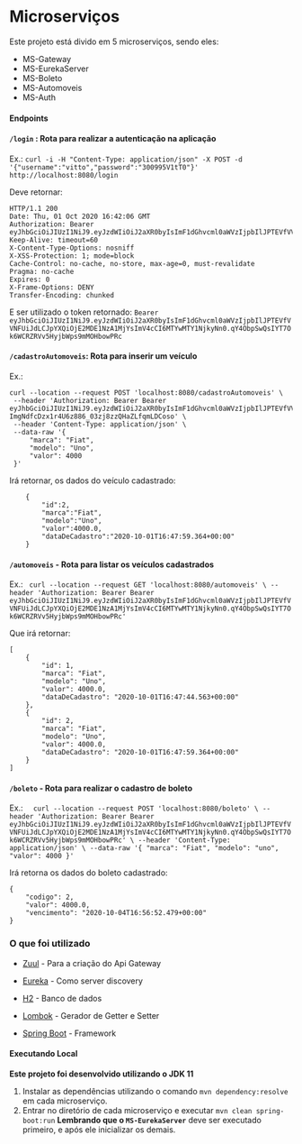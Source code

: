 # Microserviços
Este projeto está divido em 5 microserviços, sendo eles:

- MS-Gateway
- MS-EurekaServer
- MS-Boleto
- MS-Automoveis
- MS-Auth

#### Endpoints

#### ```/login``` : Rota para realizar a autenticação na aplicação 

Ex.: ```curl -i -H "Content-Type: application/json" -X POST -d '{"username":"vitto","password":"300995V1tT0"}' http://localhost:8080/login```

Deve retornar:
```
HTTP/1.1 200 
Date: Thu, 01 Oct 2020 16:42:06 GMT
Authorization: Bearer eyJhbGciOiJIUzI1NiJ9.eyJzdWIiOiJ2aXR0byIsImF1dGhvcml0aWVzIjpbIlJPTEVfVVNFUiJdLCJpYXQiOjE2MDE1NzA1MjYsImV4cCI6MTYwMTY1NjkyNn0.qY4ObpSwQsIYT7Ok6WCRZRVv5HyjbWps9mMOHbowPRc
Keep-Alive: timeout=60
X-Content-Type-Options: nosniff
X-XSS-Protection: 1; mode=block
Cache-Control: no-cache, no-store, max-age=0, must-revalidate
Pragma: no-cache
Expires: 0
X-Frame-Options: DENY
Transfer-Encoding: chunked
```

E ser utilizado o token retornado:
```Bearer eyJhbGciOiJIUzI1NiJ9.eyJzdWIiOiJ2aXR0byIsImF1dGhvcml0aWVzIjpbIlJPTEVfVVNFUiJdLCJpYXQiOjE2MDE1NzA1MjYsImV4cCI6MTYwMTY1NjkyNn0.qY4ObpSwQsIYT7Ok6WCRZRVv5HyjbWps9mMOHbowPRc```



#### `/cadastroAutomoveis`: Rota para inserir um veículo

Ex.:  
```
curl --location --request POST 'localhost:8080/cadastroAutomoveis' \
 --header 'Authorization: Bearer Bearer eyJhbGciOiJIUzI1NiJ9.eyJzdWIiOiJ2aXR0byIsImF1dGhvcml0aWVzIjpbIlJPTEVfVVNFUiJdLCJpYXQiOjE2MDE1MDg1MTQsImV4cCI6MTYwMTU5NDkxNH0.Z-ImgNdfcDzx1r4U6z886_03zj8zzQHaZLfqmLDCoso' \
 --header 'Content-Type: application/json' \
 --data-raw '{
     "marca": "Fiat",
     "modelo": "Uno",
     "valor": 4000
 }'
```

Irá retornar, os dados do veículo cadastrado:
```
    {
        "id":2,
        "marca":"Fiat",
        "modelo":"Uno",
        "valor":4000.0,
        "dataDeCadastro":"2020-10-01T16:47:59.364+00:00"
    }
```

#### `/automoveis` - Rota para listar os veículos cadastrados

Ex.: ```
curl --location --request GET 'localhost:8080/automoveis' \
--header 'Authorization: Bearer Bearer eyJhbGciOiJIUzI1NiJ9.eyJzdWIiOiJ2aXR0byIsImF1dGhvcml0aWVzIjpbIlJPTEVfVVNFUiJdLCJpYXQiOjE2MDE1NzA1MjYsImV4cCI6MTYwMTY1NjkyNn0.qY4ObpSwQsIYT7Ok6WCRZRVv5HyjbWps9mMOHbowPRc'```

Que irá retornar:

```
[
    {
        "id": 1,
        "marca": "Fiat",
        "modelo": "Uno",
        "valor": 4000.0,
        "dataDeCadastro": "2020-10-01T16:47:44.563+00:00"
    },
    {
        "id": 2,
        "marca": "Fiat",
        "modelo": "Uno",
        "valor": 4000.0,
        "dataDeCadastro": "2020-10-01T16:47:59.364+00:00"
    }
]
```

#### `/boleto` - Rota para realizar o cadastro de boleto
Ex.: ``` 
curl --location --request POST 'localhost:8080/boleto' \
--header 'Authorization: Bearer Bearer eyJhbGciOiJIUzI1NiJ9.eyJzdWIiOiJ2aXR0byIsImF1dGhvcml0aWVzIjpbIlJPTEVfVVNFUiJdLCJpYXQiOjE2MDE1NzA1MjYsImV4cCI6MTYwMTY1NjkyNn0.qY4ObpSwQsIYT7Ok6WCRZRVv5HyjbWps9mMOHbowPRc' \
--header 'Content-Type: application/json' \
--data-raw '{
    "marca": "Fiat",
    "modelo": "uno",
    "valor": 4000
}'```

Irá retorna os dados do boleto cadastrado:
```
{
    "codigo": 2,
    "valor": 4000.0,
    "vencimento": "2020-10-04T16:56:52.479+00:00"
}
```


### O que foi utilizado

- [Zuul](https://github.com/Netflix/zuul) - Para a criação do Api Gateway

- [Eureka](https://github.com/Netflix/eureka) - Como server discovery

- [H2](https://www.h2database.com/html/main.html) - Banco de dados

- [Lombok](https://projectlombok.org/) - Gerador de Getter e Setter

- [Spring Boot](https://spring.io/projects/spring-boot) - Framework 

#### Executando Local

**Este projeto foi desenvolvido utilizando o JDK 11**

1. Instalar as dependências utilizando o comando `mvn dependency:resolve` em cada microserviço.
2. Entrar no diretório de cada microserviço e executar `mvn clean spring-boot:run` **Lembrando que o `MS-EurekaServer`** deve ser executado primeiro, e após ele inicializar os demais.